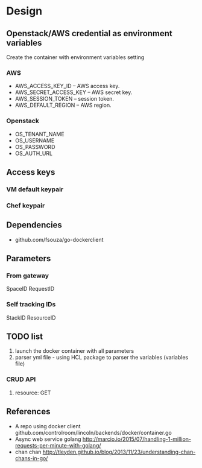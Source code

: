 # Design

## Openstack/AWS credential as environment variables

Create the container with environment variables setting

### AWS

- AWS_ACCESS_KEY_ID – AWS access key.
- AWS_SECRET_ACCESS_KEY – AWS secret key.
- AWS_SESSION_TOKEN – session token.
- AWS_DEFAULT_REGION – AWS region.


### Openstack

- OS_TENANT_NAME
- OS_USERNAME
- OS_PASSWORD
- OS_AUTH_URL

## Access keys

### VM default keypair

### Chef keypair



## Dependencies

- github.com/fsouza/go-dockerclient



## Parameters


### From gateway
SpaceID
RequestID


### Self tracking IDs
StackID
ResourceID



## TODO list

1. launch the docker container with all parameters
2. parser yml file - using HCL package to parser the variables (variables file)

### CRUD API
1. resource: GET


## References

- A repo using docker client github.com/controlroom/lincoln/backends/docker/container.go
- Async web service golang http://marcio.io/2015/07/handling-1-million-requests-per-minute-with-golang/
- chan chan http://tleyden.github.io/blog/2013/11/23/understanding-chan-chans-in-go/